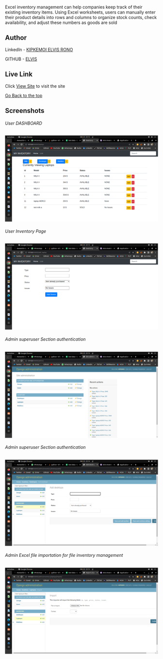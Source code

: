 Excel inventory management can help companies keep track of their existing inventory items. Using Excel worksheets, users can manually enter their product details into rows and columns to organize stock counts, check availability, and adjust these numbers as goods are sold

## Author  
  
LinkedIn - [KIPKEMOI ELVIS RONO](https://www.linkedin.com/in/elvis-rono-aa3548209/)


GITHUB - [ELVIS](https://github.com/DynastyElvis)

  
 
##  Live Link  
 Click [View Site](https://elvis-inventory-system.herokuapp.com/)  to visit the site


[Go Back to the top](#Inventory-Management-System)

## Screenshots 
###### User DASHBOARD
 
<img src="https://raw.githubusercontent.com/DynastyElvis/Inventory-Management-System/main/Files/Screenshot%20from%202022-10-23%2023-13-39.png">
 

 ###### User Inventory Page
 <img src="https://raw.githubusercontent.com/DynastyElvis/Inventory-Management-System/main/Files/Screenshot%20from%202022-10-23%2023-13-55.png">


  ###### Admin superuser Section authentication
 <img src="https://raw.githubusercontent.com/DynastyElvis/Inventory-Management-System/main/Files/Screenshot%20from%202022-10-23%2023-14-20.png">


 ###### Admin superuser Section authentication
 <img src="https://raw.githubusercontent.com/DynastyElvis/Inventory-Management-System/main/Files/Screenshot%20from%202022-10-23%2023-15-00.png">

 ###### Admin Excel file importation for file inventory management
 <img src="https://raw.githubusercontent.com/DynastyElvis/Inventory-Management-System/main/Files/Screenshot%20from%202022-10-23%2023-15-22.png">


